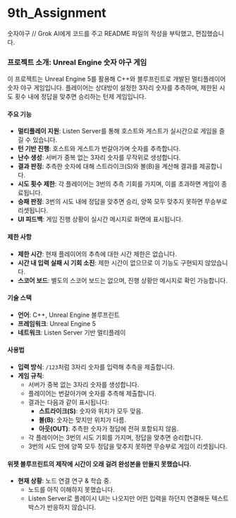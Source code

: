 # 9th_Assignment
숫자야구
// Grok AI에게 코드를 주고 README 파일의 작성을 부탁했고, 편집했습니다.
### 프로젝트 소개: Unreal Engine 숫자 야구 게임

이 프로젝트는 Unreal Engine 5를 활용해 C++와 블루프린트로 개발된 멀티플레이어 숫자 야구 게임입니다. 플레이어는 상대방이 설정한 3자리 숫자를 추측하며, 제한된 시도 횟수 내에 정답을 맞추면 승리하는 턴제 게임입니다.

#### 주요 기능
- **멀티플레이 지원**: Listen Server를 통해 호스트와 게스트가 실시간으로 게임을 즐길 수 있습니다.
- **턴 기반 진행**: 호스트와 게스트가 번갈아가며 숫자를 추측합니다.
- **난수 생성**: 서버가 중복 없는 3자리 숫자를 무작위로 생성합니다.
- **결과 판정**: 추측한 숫자에 대해 스트라이크(S)와 볼(B)을 계산해 결과를 제공합니다.
- **시도 횟수 제한**: 각 플레이어는 3번의 추측 기회를 가지며, 이를 초과하면 게임이 종료됩니다.
- **승패 판정**: 3번의 시도 내에 정답을 맞추면 승리, 양쪽 모두 맞추지 못하면 무승부로 리셋됩니다.
- **UI 피드백**: 게임 진행 상황이 실시간 메시지로 화면에 표시됩니다.

#### 제한 사항
- **제한 시간**: 현재 플레이어의 추측에 대한 시간 제한은 없습니다.
- **시간 내 입력 실패 시 기회 소진**: 제한 시간이 없으므로 이 기능도 구현되지 않았습니다.
- **스코어 보드**: 별도의 스코어 보드는 없으며, 진행 상황만 메시지로 확인 가능합니다.

#### 기술 스택
- **언어**: C++, Unreal Engine 블루프린트
- **프레임워크**: Unreal Engine 5
- **네트워크**: Listen Server 기반 멀티플레이

#### 사용법
- **입력 방식**: `/123`처럼 3자리 숫자를 입력해 추측을 제출합니다.
- **게임 규칙**:
  - 서버가 중복 없는 3자리 숫자를 생성합니다.
  - 플레이어는 번갈아가며 숫자를 추측해 제출합니다.
  - 결과는 다음과 같이 표시됩니다:
    - **스트라이크(S)**: 숫자와 위치가 모두 맞음.
    - **볼(B)**: 숫자는 맞지만 위치가 다름.
    - **아웃(OUT)**: 추측한 숫자가 정답에 전혀 포함되지 않음.
  - 각 플레이어는 3번의 시도 기회를 가지며, 정답을 맞추면 승리합니다.
  - 3번의 시도 안에 양쪽 모두 정답을 맞추지 못하면 무승부로 게임이 리셋됩니다.

#### 위젯 블루프린트의 제작에 시간이 오래 걸려 완성본을 만들지 못했습니다.
- **현재 상황**: 노드 연결 연구 & 학습 중.
    - 노드를 아직 이해하지 못했습니다.
    - Listen Server로 플레이시 UI는 나오지만 어떤 입력을 하던지 연결해둔 텍스트 박스가 반응하지 않습니다.
